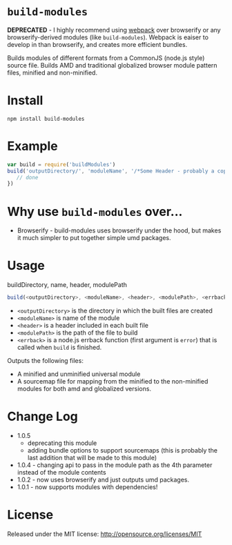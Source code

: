 `build-modules`
============

**DEPRECATED** - I highly recommend using [webpack](https://github.com/webpack/webpack) over browserify or any browserify-derived modules (like `build-modules`). Webpack is eaiser to develop in than browserify, and creates more efficient bundles.

Builds modules of different formats from a CommonJS (node.js style) source file. Builds AMD and traditional globalized browser module pattern files, minified and non-minified.

Install
=======

```
npm install build-modules
```

Example
=====

```javascript
var build = require('buildModules')
build('outputDirectory/', 'moduleName', '/*Some Header - probably a copywrite*/', 'some/path/to/file.js', function(error) {
   // done
})
```

Why use `build-modules` over...
===========================
* Browserify - build-modules uses browserify under the hood, but makes it much simpler to put together simple umd packages.

Usage
====
buildDirectory, name, header, modulePath

```javascript
build(<outputDirectory>, <moduleName>, <header>, <modulePath>, <errback>)
```

* `<outputDirectory>` is the directory in which the built files are created
* `<moduleName>` is name of the module
* `<header>` is a header included in each built file
* `<modulePath>` is the path of the file to build
* `<errback>` is a node.js errback function (first argument is `error`) that is called when `build` is finished.

Outputs the following files:

* A minified and unminified universal module
* A sourcemap file for mapping from the minified to the non-minified modules for both amd and globalized versions.

Change Log
==========

* 1.0.5
    * deprecating this module
    * adding bundle options to support sourcemaps (this is probably the last addition that will be made to this module)
* 1.0.4 - changing api to pass in the module path as the 4th parameter instead of the module contents
* 1.0.2 - now uses browserify and just outputs umd packages.
* 1.0.1 - now supports modules with dependencies!

License
=======
Released under the MIT license: http://opensource.org/licenses/MIT